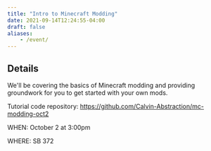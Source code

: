 ```yaml
---
title: "Intro to Minecraft Modding"
date: 2021-09-14T12:24:55-04:00
draft: false
aliases:
    - /event/
---
```


## Details
We'll be covering the basics of Minecraft modding and providing groundwork for you to get started with your own mods.

Tutorial code repository: https://github.com/Calvin-Abstraction/mc-modding-oct2

WHEN: October 2 at 3:00pm

WHERE: SB 372
